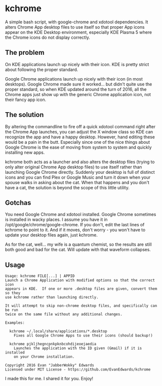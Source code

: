 # kchrome

A simple bash script, with google-chrome and xdotool dependencies.  It alters Chrome App desktop files to use itself so that proper App icons appear on the KDE Desktop environment, especially KDE Plasma 5 where the Chrome icons do not display correctly.


## The problem

On KDE applications launch up nicely with their icon.  KDE is pretty strict about following the proper standard.

Google Chrome applications launch up nicely with their icon (in most desktops).  Google Chrome made sure it worked... but didn't quite use the proper standard, so when KDE updated around the turn of 2016, all the Chrome apps just show up with the generic Chrome application icon, not their fancy app icon.


## The solution

By altering the commandline to fire off a quick xdotool command right after the Chrome App launches, you can adjust the X window class so KDE can recognize the app and have a happy desktop.  However, hand editing these would be a pain in the butt.  Especially since one of the nice things about Google Chrome is the ease of moving from system to system and quickly installing new apps.

kchrome both acts as a launcher and also alters the desktop files (trying to only alter original Chrome App desktop files) to use itself rather than launching Google Chrome directly.  Suddenly your desktop is full of distinct icons and you can find Plex or Google Music and turn it down when your spouse walks in asking about the cat.  When that happens and you don't have a cat, the solution is beyond the scope of this little utility.


## Gotchas

You need Google Chrome and xdotool installed.  Google Chrome sometimes is installed in wacky places.  I assume you have it in /opt/google/chrome/google-chrome.  If you don't, edit the last lines of kchrome to point to it.  And if it moves, don't worry - you won't have to update your desktop files again, just kchrome.

As for the cat, well... my wife is a quantum chemist, so the results are still both good and bad for the cat.  Will update with that waveform collapses.


## Usage


    Usage: kchrome FILE[...] | APPID
    Launch a Chrome Application with modified options so that the correct icon
    appears in KDE.  If one or more .desktop files are given, convert them so they
    use kchrome rather than launching directly.
    
    It will attempt to skip non-chrome desktop files, and specifically can be run
    twice on the same file without any additional changes.
    
    Examples:
    
      kchrome ~/.local/share/applications/*.desktop 
        Fixes all Google Chrome Apps to use their icons (should backup!)
        
      kchrome pjkljhegncpnkpknbcohdijeoejaedia
        Launches the application with the ID given (Gmail) if it is installed
        on your Chrome installation.
        
    Copyright 2016 Evan "JabberWokky" Edwards
    Licensed under MIT License - https://github.com/EvanEdwards/kchrome


I made this for me.  I shared it for you.  Enjoy!
